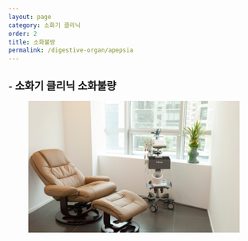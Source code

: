 ```yaml
---
layout: page
category: 소화기 클리닉
order: 2
title: 소화불량
permalink: /digestive-organ/apepsia
---
```


<h2 class="content-heading">
  <small>-</small>
  <strong>소화기 클리닉</strong> 소화불량
</h2>

<figure>
  <img src="/assets/img-slide3.jpg" alt="">
</figure>
